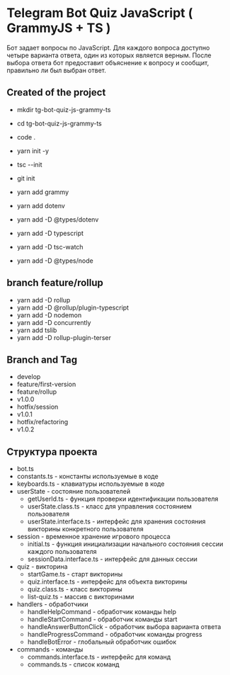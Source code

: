 # Telegram Bot Quiz JavaScript ( GrammyJS + TS )

Бот задает вопросы по JavaScript. Для каждого вопроса доступно четыре варианта ответа, один из которых является верным. После выбора ответа бот предоставит объяснение к вопросу и сообщит, правильно ли был выбран ответ.

## Created of the project
- mkdir tg-bot-quiz-js-grammy-ts
- cd tg-bot-quiz-js-grammy-ts
- code .
- yarn init -y
- tsc --init
- git init

- yarn add grammy
- yarn add dotenv
- yarn add -D @types/dotenv
- yarn add -D typescript
- yarn add -D tsc-watch
- yarn add -D @types/node

## branch feature/rollup
- yarn add -D rollup 
- yarn add -D @rollup/plugin-typescript
- yarn add -D nodemon
- yarn add -D concurrently
- yarn add tslib
- yarn add -D rollup-plugin-terser

## Branch and Tag
- develop
- feature/first-version
- feature/rollup 
- v1.0.0
- hotfix/session
- v1.0.1
- hotfix/refactoring
- v1.0.2

## Структура проекта

- bot.ts
- constants.ts - константы используемые в коде
- keyboards.ts - клавиатуры используемые в коде
- userState - состояние пользователей
    - getUserId.ts - функция проверки идентификации пользователя
    - userState.class.ts - класс для управления состоянием пользователя
    - userState.interface.ts - интерфейс для хранения состояния викторины конкретного пользователя
- session - временное хранение игрового процесса
    - initial.ts - функция инициализации начального состояния сессии каждого пользователя
    - sessionData.interface.ts - интерфейс для данных сессии
- quiz - викторина
    - startGame.ts - старт викторины
    - quiz.interface.ts - интерфейс для объекта викторины
    - quiz.class.ts - класс викторины
    - list-quiz.ts - массив с викторинами
- handlers - обработчики
    - handleHelpCommand - обработчик команды help
    - handleStartCommand - обработчик команды start
    - handleAnswerButtonClick - обработчик выбора варианта ответа
    - handleProgressCommand - обработчик команды progress
    - handleBotError - глобальный обработчик ошибок
- commands - команды
    - commands.interface.ts - интерфейс для команд
    - commands.ts - список команд
